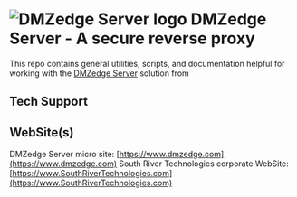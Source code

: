 # <img src="https://southrivertech.com/software/nextgen/dmzedge/dmzedge48.png" alt="DMZedge Server logo"> DMZedge Server - A secure reverse proxy</img>

This repo contains general utilities, scripts, and documentation helpful for working with the [DMZedge Server](https://www.dmzedge.com) solution from 




## Tech Support

## WebSite(s)

DMZedge Server micro site: [https://www.dmzedge.com](https://www.dmzedge.com)
South River Technologies corporate WebSite:  [https://www.SouthRiverTechnologies.com](https://www.SouthRiverTechnologies.com)




